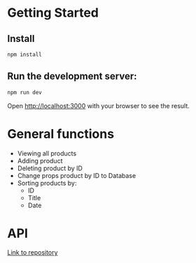 
# Getting Started
## Install
```bash
npm install
```
## Run the development server:

```bash
npm run dev
```

Open [http://localhost:3000](http://localhost:3000) with your browser to see the result.

# General functions
- Viewing all products
- Adding product 
- Deleting product by ID 
- Change props product by ID to Database
- Sorting products by:
  - ID
  - Title
  - Date

# API
[Link to repository](https://github.com/hellosooka/raidix-api)




